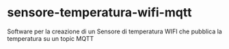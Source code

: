 # sensore-temperatura-wifi-mqtt
Software per la creazione di un Sensore di temperatura WIFI che pubblica la temperatura su un topic MQTT
